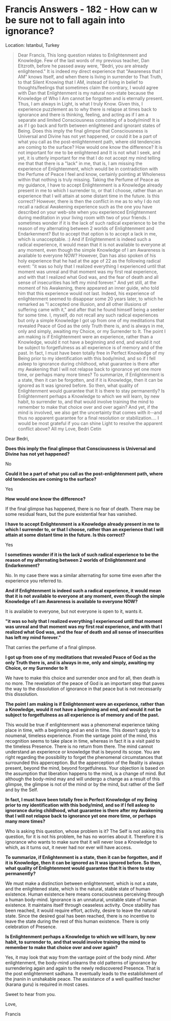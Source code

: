 # Francis Answers - 182 - How can w be sure not to fall again into ignorance?

Location: Istanbul, Turkey


>Dear Francis, This long question relates to Enlightenment and Knowledge. Few of the last words of my previous teacher, Dan Eltzroth, before he passed away were, "Bedri, you are already enlightened." It is indeed my direct experience that "Awareness that I AM" knows Itself, and when there is living in surrender to That Truth, to that Silent Knowing that I AM, instead of living in belief to thoughts/feelings that sometimes claim the contrary, I would agree with Dan that Enlightenment is my natural non-state because the Knowledge of Who I Am cannot be forgotten and is eternally present. Thus, I am always in Light, is what I truly Know. Given this, I experience puzzlement as to why there is relapse at times back to ignorance and there is thinking, feeling, and acting as if I am a separate and limited Consciousness consisting of a body/mind! It is as if I go back and forth between enlightened and ignorant states of Being. Does this imply the final glimpse that Consciousness is Universal and Divine has not yet happened, or could it be a part of what you call as the post-enlightenment path, where old tendencies are coming to the surface? How would one know the difference? It is not important for me to be enlightened and It is not what I seek, and yet, it is utterly important for me that I do not accept my mind telling me that that there is a "lack" in me, that is, I am missing the experience of Enlightenment, which would be in contradiction with the Perfume of Peace I feel and know, certainly pointing at Wholeness within that nothing is truly missing. Taking the Perfume of Peace as my guidance, I have to accept Enlightenment is a Knowledge already present in me to which I surrender to, or that I choose, rather than an experience that I will attain at some distant time in the future. Is this correct? However, there is then the conflict in me as to why I do not recall a radical Awakening experience such as the one you have described on your web-site when you experienced Enlightenment during meditation in your living room with two of your friends. I sometimes wonder if it is the lack of such radical experience to be the reason of my alternating between 2 worlds of Enlightenment and Endarkenment? But to accept that option is to accept a lack in me, which is unacceptable. :) And if Enlightenment is indeed such a radical experience, it would mean that it is not available to everyone at any moment, even though the simple Knowledge of I am Awareness is available to everyone NOW? However, Dan has also spoken of his holy experience that he had at the age of 22 as the following radical event: "it was so holy that I realized everything I experienced until that moment was unreal and that moment was my first real experience, and with that I realized what God was, and the fear of death and all sense of insecurities has left my mind forever." And yet still, at the moment of his Awakening, there appeared an inner guide, who told him that this experience would not last. Indeed, his experience of enlightenment seemed to disappear some 20 years later, to which he remarked as "I accepted one illusion, and all other illusions of suffering came with it," and after that he found himself being a seeker for some time. I, myself, do not recall any such radical experiences but only a simple Knowledge I got up from one of my meditations that revealed Peace of God as the only Truth there is, and is always in me, only and simply, awaiting my Choice, or my Surrender to It. The point I am making is if Enlightenment were an experience, rather than a Knowledge, would it not have a beginning and end, and would it not be subject to forgetfulness as all experience is of memory and of the past. In fact, I must have been totally free in Perfect Knowledge of my Being prior to my identification with this body/mind, and so if I fell asleep to ignorance during childhood, what guarantee is there after my Awakening that I will not relapse back to ignorance yet one more time, or perhaps many more times? To summarize, if Enlightenment is a state, then it can be forgotten, and if it is Knowledge, then it can be ignored as It was ignored before. So then, what quality of Enlightenment would guarantee that It is there to stay permanently? Is Enlightenment perhaps a Knowledge to which we will learn, by new habit, to surrender to, and that would involve training the mind to remember to make that choice over and over again? And yet, if the mind is involved, we also get the uncertainty that comes with it--and thus no apparent guarantee for a final resolution or stabilization.... I would be most grateful if you can shine Light to resolve the apparent conflict above? All my Love, Bedri Cetin

Dear Bedri,

**Does this imply the final glimpse that Consciousness is Universal and Divine has not yet happened?**

No

**Could it be a part of what you call as the post-enlightenment path, where old tendencies are coming to the surface?**

Yes

**How would one know the difference?**

If the final glimpse has happened, there is no fear of death. There may be some residual fears, but the pure existential fear has vanished.

**I have to accept Enlightenment is a Knowledge already present in me to which I surrender to, or that I choose, rather than an experience that I will attain at some distant time in the future. Is this correct?**

Yes

**I sometimes wonder if it is the lack of such radical experience to be the reason of my alternating between 2 worlds of Enlightenment and Endarkenment?**

No. In my case there was a similar alternating for some time even after the experience you referred to.

**And if Enlightenment is indeed such a radical experience, it would mean that it is not available to everyone at any moment, even though the simple Knowledge of I am Awareness is available to everyone NOW?**

It is available to everyone, but not everyone is open to it, wants it.

**"it was so holy that I realized everything I experienced until that moment was unreal and that moment was my first real experience, and with that I realized what God was, and the fear of death and all sense of insecurities has left my mind forever."**

That carries the perfume of a final glimpse.

**I got up from one of my meditations that revealed Peace of God as the only Truth there is, and is always in me, only and simply, awaiting my Choice, or my Surrender to It**

We have to make this choice and surrender once and for all, then death is no more. The revelation of the peace of God is an important step that paves the way to the dissolution of ignorance in that peace but is not necessarily this dissolution.

**The point I am making is if Enlightenment were an experience, rather than a Knowledge, would it not have a beginning and end, and would it not be subject to forgetfulness as all experience is of memory and of the past.**

This would be true if enlightenment was a phenomenal experience taking place in time, with a beginning and an end in time. This doesn't apply to a noumenal, timeless experience. From the vantage point of the mind, this recognition seems to take place in time, whereas in fact it is a visit paid to the timeless Presence. There is no return from there. The mind cannot understand an experience or knowledge that is beyond its scope. You are right regarding the possibility to forget the phenomenal circumstances that surrounded this apperception. But the apperception of the Reality is always present, beyond the mind, beyond forgetfulness. Your objection is based on the assumption that liberation happens to the mind, is a change of mind. But although the body-mind may and will undergo a change as a result of this glimpse, the glimpse is not of the mind or by the mind, but rather of the Self and by the Self.

**In fact, I must have been totally free in Perfect Knowledge of my Being prior to my identification with this body/mind, and so if I fell asleep to ignorance during childhood, what guarantee is there after my Awakening that I will not relapse back to ignorance yet one more time, or perhaps many more times?**

Who is asking this question, whose problem is it? The Self is not asking this question, for it is not his problem, he has no worries about it. Therefore it is ignorance who wants to make sure that it will never lose a Knowledge to which, as it turns out, it never had nor ever will have access.

**To summarize, if Enlightenment is a state, then it can be forgotten, and if it is Knowledge, then it can be ignored as It was ignored before. So then, what quality of Enlightenment would guarantee that It is there to stay permanently?**

We must make a distinction between enlightenment, which is not a state, and the enlightened state, which is the natural, stable state of human existence. Human existence here means consciousness perceiving through a human body-mind. Ignorance is an unnatural, unstable state of human existence. It maintains itself through ceaseless activity. Once stability has been reached, it would require effort, activity, desire to leave the natural state. Since the desired goal has been reached, there is no incentive to leave the state during the rest of this human existence. There is only celebration of Presence.

**Is Enlightenment perhaps a Knowledge to which we will learn, by new habit, to surrender to, and that would involve training the mind to remember to make that choice over and over again?**

Yes, it may look that way from the vantage point of the body mind. After enlightenment, the body-mind unlearns the old patterns of ignorance by surrendering again and again to the newly rediscovered Presence. That is the post enlightenment sadhana. It eventually leads to the establishment of the jnanin in unshakable peace. The assistance of a well qualified teacher (karana guru) is required in most cases.

Sweet to hear from you.

Love,

Francis

